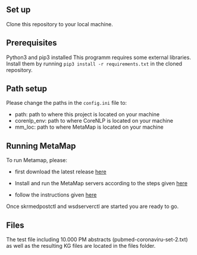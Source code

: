 ## Set up
Clone this repository to your local machine.

## Prerequisites
Python3 and pip3 installed
This programm requires some external libraries. Install them by running ```pip3 install -r requirements.txt``` in the cloned repository.

## Path setup
Please change the paths in the ```config.ini``` file to:
* path: path to where this project is located on your machine
* corenlp_env: path to where CoreNLP is located on your machine
* mm_loc: path to where MetaMap is located on your machine


## Running MetaMap

To run Metamap, please:

* first download the latest release [here](https://metamap.nlm.nih.gov/MainDownload.shtml)

* Install and run the MetaMap servers according to the steps given [here](https://metamap.nlm.nih.gov/Docs/README.html)

* follow the instructions given [here]( https://github.com/AnthonyMRios/pymetamap)

Once skrmedpostctl and wsdserverctl are started you are ready to go.

## Files

The test file including 10.000 PM abstracts (pubmed-coronaviru-set-2.txt) as well as the resulting KG files are located in the files folder.